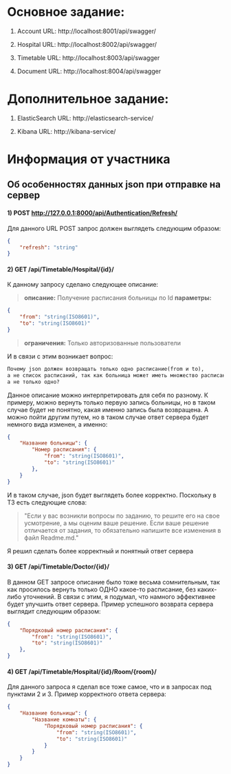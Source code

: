 # Основное задание:

1. Account URL: http://localhost:8001/api/swagger/

2. Hospital URL: http://localhost:8002/api/swagger/

3. Timetable URL: http://localhost:8003/api/swagger

4. Document URL: http://localhost:8004/api/swagger

# Дополнительное задание:

1. ElasticSearch URL: http://elasticsearch-service/

2. Kibana URL: http://kibana-service/

# Информация от участника
## Об особенностях данных json при отправке на сервер

#### 1) POST http://127.0.0.1:8000/api/Authentication/Refresh/ 
Для данного URL POST запрос должен выглядеть следующим образом:
```json 
{
	"refresh": "string"
}
```

#### 2) GET /api/Timetable/Hospital/{id}/
К данному запросу сделано следующее описание:
> <strong>описание:</strong> Получение расписания больницы по Id
> <strong>параметры:</strong>
```json
{
 	"from": "string(ISO8601)",
 	"to": "string(ISO8601)"
}
```
> <strong>ограничения:</strong> Только авторизованные пользователи 

И в связи с этим возникает вопрос: 
```txt
Почему json должен возвращать только одно расписание(from и to),
а не список расписаний, так как больница может иметь множество расписаний,
а не только одно?
``` 
Данное описание можно интерпретировать для себя по разному. К примеру, можно вернуть только первую запись больницы, но в таком случае будет не понятно, какая именно запись была возвращена. А можно пойти другим путем, но в таком случае ответ сервера будет немного вида изменен, а именно:
```json
{
	"Название больницы": {
		"Номер расписания": {
			"from": "string(ISO8601)",
			"to": "string(ISO8601)"
		},
	}
}
```
И в таком случае, json будет выглядеть более корректно. Поскольку в ТЗ есть следующие слова:
>"Если у вас возникли вопросы по заданию, то решите его на
свое усмотрение, а мы оценим ваше решение. Если ваше
решение отличается от задания, то обязательно напишите все
изменения в файл Readme.md."

Я решил сделать более корректный и понятный ответ сервера

#### 3) GET /api/Timetable/Doctor/{id}/
В данном GET запросе описание было тоже весьма сомнительным, так как просилось вернуть только ОДНО какое-то расписание, без каких-либо уточнений. В связи с этим, я подумал, что намного эффективнее будет улучшить ответ сервера. Пример успешного возврата сервера выглядит следующим образом:
```json
{
    "Порядковый номер расписания": {
        "from": "string(ISO8601)",
        "to": "string(ISO8601)"
    },
}
```

#### 4) GET /api/Timetable/Hospital/{id}/Room/{room}/
Для данного запроса я сделал все тоже самое, что и в запросах под пунктами 2 и 3. Пример корректного ответа сервера:
```json
{
    "Название больницы": {
		"Название комнаты": {
			"Порядковый номер расписания": {
				"from": "string(ISO8601)",
				"to": "string(ISO8601)"
			}
		}
    }
}
```